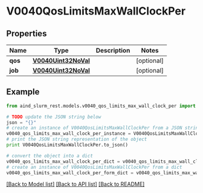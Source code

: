 # V0040QosLimitsMaxWallClockPer


## Properties

Name | Type | Description | Notes
------------ | ------------- | ------------- | -------------
**qos** | [**V0040Uint32NoVal**](V0040Uint32NoVal.md) |  | [optional] 
**job** | [**V0040Uint32NoVal**](V0040Uint32NoVal.md) |  | [optional] 

## Example

```python
from aind_slurm_rest.models.v0040_qos_limits_max_wall_clock_per import V0040QosLimitsMaxWallClockPer

# TODO update the JSON string below
json = "{}"
# create an instance of V0040QosLimitsMaxWallClockPer from a JSON string
v0040_qos_limits_max_wall_clock_per_instance = V0040QosLimitsMaxWallClockPer.from_json(json)
# print the JSON string representation of the object
print V0040QosLimitsMaxWallClockPer.to_json()

# convert the object into a dict
v0040_qos_limits_max_wall_clock_per_dict = v0040_qos_limits_max_wall_clock_per_instance.to_dict()
# create an instance of V0040QosLimitsMaxWallClockPer from a dict
v0040_qos_limits_max_wall_clock_per_form_dict = v0040_qos_limits_max_wall_clock_per.from_dict(v0040_qos_limits_max_wall_clock_per_dict)
```
[[Back to Model list]](../README.md#documentation-for-models) [[Back to API list]](../README.md#documentation-for-api-endpoints) [[Back to README]](../README.md)


